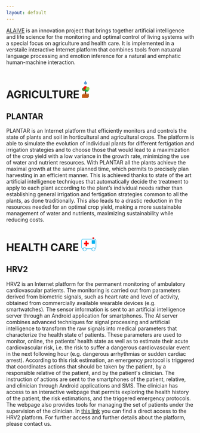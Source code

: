 ```yaml
---
layout: default
---
```


[ALAIVE](https://www.snic.de/alaive/) is an innovation project that brings together artificial intelligence and life science for the monitoring and optimal control of living systems with a special focus on agriculture and health care. It is implemented in a verstaile interactive Internet platform that combines tools from natuaral language processing and emotion inference for a natural and emphatic human-machine interaction.



# AGRICULTURE <img src="/assets/img/logoagri.png" alt="drawing" width="20"/>

## PLANTAR

PLANTAR is an Internet platform that efficiently monitors and controls the state of plants and soil in horticultural and agricultural crops. The platform is able to simulate the evolution of individual plants for different fertigation and irrigation strategies and to choose those that would lead to a maximization of the crop yield with a low variance in the growth rate, minimizing the use of water and nutrient resources. With PLANTAR all the plants achieve the maximal growth at the same planned time, which permits to precisely plan harvesting in an efficient manner. This is achieved thanks to state of the art artificial intelligence techniques that automatically decide the treatment to apply to each plant according to the plant’s individual needs rather than establishing general irrigation and fertigation strategies common to all the plants, as done traditionally. This also leads to a drastic reduction in the resources needed for an optimal crop yield, making a more sustainable management of water and nutrients, maximizing sustainability while reducing costs.

# HEALTH CARE  <img src="/assets/img/logohc.png" alt="drawing" width="40"/>

## HRV2
HRV2 is an Internet platform for the permanent monitoring of ambulatory cardiovascular patients. The monitoring is carried out from parameters derived from biometric signals, such as heart rate and level of activity, obtained from commercially available wearable devices (e.g. smartwatches). The sensor information is sent to an artificial intelligence server through an Android application for smartphones. The AI server combines advanced techniques for signal processing and artificial intelligence to transform the raw signals into medical parameters that characterize the health state of patients. These parameters are used to monitor, online, the patients’ health state as well as to estimate their acute cardiovascular risk, i.e. the risk to suffer a dangerous cardiovascular event in the next following hour (e.g. dangerous arrhythmias or sudden cardiac arrest). According to this risk estimation, an emergency protocol is triggered that coordinates actions that should be taken by the patient, by a responsible relative of the patient, and by the patient's clinician. The instruction of actions are sent to the smartphones of the patient, relative, and clinician through Android applications and SMS. The clinician has access to an interactive webpage that permits exploring the health history of the patient, the risk estimations, and the triggered emergency protocols. The webpage also provides tools for managing the set of patients under the supervision of the clinician. In [this link](http://134.76.19.30/PrototypeDemo_dev/index.php) you can find a direct access to the HRV2 platform. For further access and further details about the platform, please contact us.



